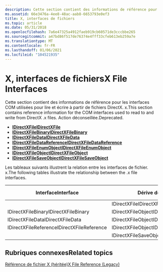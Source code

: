 ```yaml
---
description: Cette section contient des informations de référence pour les interfaces COM utilisées pour lire et écrire à partir de fichiers DirectX. x. Action déconseillée.
ms.assetid: 66e3476a-4ee8-48ac-aab8-6653793e0ef3
title: X, interfaces de fichiers
ms.topic: article
ms.date: 05/31/2018
ms.openlocfilehash: 7a6e47325a4912faeb919cb60571de3cccbbe265
ms.sourcegitcommit: a47bd86f517de76374e4fff33cfeb613eb259a7e
ms.translationtype: MT
ms.contentlocale: fr-FR
ms.lasthandoff: 01/06/2021
ms.locfileid: "104521935"
---
```

# <a name="x-file-interfaces"></a><span data-ttu-id="65e0d-104">X, interfaces de fichiers</span><span class="sxs-lookup"><span data-stu-id="65e0d-104">X File Interfaces</span></span>

<span data-ttu-id="65e0d-105">Cette section contient des informations de référence pour les interfaces COM utilisées pour lire et écrire à partir de fichiers DirectX. x.</span><span class="sxs-lookup"><span data-stu-id="65e0d-105">This section contains reference information for the COM interfaces used to read to and write from DirectX .x files.</span></span> <span data-ttu-id="65e0d-106">Action déconseillée.</span><span class="sxs-lookup"><span data-stu-id="65e0d-106">Deprecated.</span></span>

-   [<span data-ttu-id="65e0d-107">**IDirectXFile**</span><span class="sxs-lookup"><span data-stu-id="65e0d-107">**IDirectXFile**</span></span>](idirectxfile.md)
-   [<span data-ttu-id="65e0d-108">**IDirectXFileBinary**</span><span class="sxs-lookup"><span data-stu-id="65e0d-108">**IDirectXFileBinary**</span></span>](idirectxfilebinary.md)
-   [<span data-ttu-id="65e0d-109">**IDirectXFileData**</span><span class="sxs-lookup"><span data-stu-id="65e0d-109">**IDirectXFileData**</span></span>](idirectxfiledata.md)
-   [<span data-ttu-id="65e0d-110">**IDirectXFileDataReference**</span><span class="sxs-lookup"><span data-stu-id="65e0d-110">**IDirectXFileDataReference**</span></span>](idirectxfiledatareference.md)
-   [<span data-ttu-id="65e0d-111">**IDirectXFileEnumObject**</span><span class="sxs-lookup"><span data-stu-id="65e0d-111">**IDirectXFileEnumObject**</span></span>](idirectxfileenumobject.md)
-   [<span data-ttu-id="65e0d-112">**IDirectXFileObject**</span><span class="sxs-lookup"><span data-stu-id="65e0d-112">**IDirectXFileObject**</span></span>](idirectxfileobject.md)
-   [<span data-ttu-id="65e0d-113">**IDirectXFileSaveObject**</span><span class="sxs-lookup"><span data-stu-id="65e0d-113">**IDirectXFileSaveObject**</span></span>](idirectxfilesaveobject.md)

<span data-ttu-id="65e0d-114">Les tableaux suivants illustrent la relation entre les interfaces de fichier. x.</span><span class="sxs-lookup"><span data-stu-id="65e0d-114">The following tables illustrate the relationship between the .x file interfaces.</span></span>



| <span data-ttu-id="65e0d-115">Interface</span><span class="sxs-lookup"><span data-stu-id="65e0d-115">Interface</span></span>             | <span data-ttu-id="65e0d-116">Dérive de</span><span class="sxs-lookup"><span data-stu-id="65e0d-116">Derives from</span></span>           | <span data-ttu-id="65e0d-117">Dérive de</span><span class="sxs-lookup"><span data-stu-id="65e0d-117">Derives from</span></span> |
|-----------------------|------------------------|--------------|
|                       | <span data-ttu-id="65e0d-118">IDirectXFile</span><span class="sxs-lookup"><span data-stu-id="65e0d-118">IDirectXFile</span></span>           | <span data-ttu-id="65e0d-119">IUnknown</span><span class="sxs-lookup"><span data-stu-id="65e0d-119">IUnknown</span></span>     |
| <span data-ttu-id="65e0d-120">IDirectXFileBinary</span><span class="sxs-lookup"><span data-stu-id="65e0d-120">IDirectXFileBinary</span></span>    | <span data-ttu-id="65e0d-121">IDirectXFileObject</span><span class="sxs-lookup"><span data-stu-id="65e0d-121">IDirectXFileObject</span></span>     | <span data-ttu-id="65e0d-122">IUnknown</span><span class="sxs-lookup"><span data-stu-id="65e0d-122">IUnknown</span></span>     |
| <span data-ttu-id="65e0d-123">IDirectXFileData</span><span class="sxs-lookup"><span data-stu-id="65e0d-123">IDirectXFileData</span></span>      | <span data-ttu-id="65e0d-124">IDirectXFileObject</span><span class="sxs-lookup"><span data-stu-id="65e0d-124">IDirectXFileObject</span></span>     | <span data-ttu-id="65e0d-125">IUnknown</span><span class="sxs-lookup"><span data-stu-id="65e0d-125">IUnknown</span></span>     |
| <span data-ttu-id="65e0d-126">IDirectXFileReference</span><span class="sxs-lookup"><span data-stu-id="65e0d-126">IDirectXFileReference</span></span> | <span data-ttu-id="65e0d-127">IDirectXFileObject</span><span class="sxs-lookup"><span data-stu-id="65e0d-127">IDirectXFileObject</span></span>     | <span data-ttu-id="65e0d-128">IUnknown</span><span class="sxs-lookup"><span data-stu-id="65e0d-128">IUnknown</span></span>     |
|                       | <span data-ttu-id="65e0d-129">IDirectXFileSaveObject</span><span class="sxs-lookup"><span data-stu-id="65e0d-129">IDirectXFileSaveObject</span></span> | <span data-ttu-id="65e0d-130">IUnknown</span><span class="sxs-lookup"><span data-stu-id="65e0d-130">IUnknown</span></span>     |



 

## <a name="related-topics"></a><span data-ttu-id="65e0d-131">Rubriques connexes</span><span class="sxs-lookup"><span data-stu-id="65e0d-131">Related topics</span></span>

<dl> <dt>

[<span data-ttu-id="65e0d-132">Référence de fichier X (héritée)</span><span class="sxs-lookup"><span data-stu-id="65e0d-132">X File Reference (Legacy)</span></span>](dx9-graphics-reference-x-file.md)
</dt> </dl>

 

 



